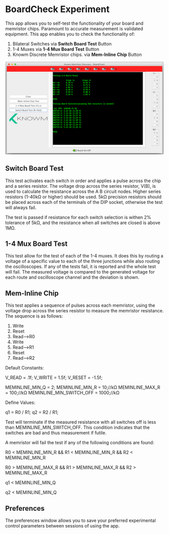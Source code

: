 # BoardCheck Experiment

This app allows you to self-test the functionality of your board and memristor chips. Paramount to accurate measurement is validated equipment. This app enables you to check the functionality of:

1. Bilateral Switches via **Switch Board Test** Button 
2. 1-4 Muxes  via **1-4 Mux Board Test** Button 
3. Knowm Discrete Memristor chips. via **Mem-Inline Chip** Button 

![](BoardCheck.png)

## Switch Board Test

This test activates each switch in order and applies a pulse across the chip and a series resistor. The voltage drop across the series resistor, V(B), is used to calculate the resistance across the A B circuit nodes. Higher series resistors (1-40kΩ or higher) should be used. 5kΩ precision resistors should be placed across each of the terminals of the DIP socket, otherwise the test will always fail.

The test is passed if resistance for each switch selection is withen 2% tolerance of 5kΩ, and the resistance when all switches are closed is above 1MΩ.

## 1-4 Mux Board Test

This test allow for the test of each of the 1-4 muxes. It does this by routing a voltage of a specific value to each of the three junctions while also routing the oscilloscopes. If any of the tests fail, it is reported and the whole test will fail. The measured voltage is compared to the generated voltage for each route and oscilloscope channel and the deviation is shown.

## Mem-Inline Chip

This test applies a sequence of pulses across each memristor, using the voltage drop across the series resistor to measure the memristor resistance. The sequence is as follows:

1. Write
2. Reset 
3. Read-->R0
4. Write
5. Read-->R1
6. Reset
7. Read-->R2

Default Constants:

V_READ = .1f;
V_WRITE = 1.5f;
V_RESET = -1.5f;

MEMINLINE_MIN_Q = 2;
MEMINLINE_MIN_R = 10;//kΩ
MEMINLINE_MAX_R = 100;//kΩ
MEMINLINE_MIN_SWITCH_OFF = 1000;//kΩ

Define Values: 

q1 = R0 / R1;
q2 = R2 / R1;

Test will terminate if the measured resistance with all switches off is less than MEMINLINE_MIN_SWITCH_OFF. This condition indicates that the switches are bad and thus measurement if futile. 

A memristor will fail the test if any of the following conditions are found:

R0 < MEMINLINE_MIN_R && R1 < MEMINLINE_MIN_R && R2 < MEMINLINE_MIN_R
                  
R0 > MEMINLINE_MAX_R && R1 > MEMINLINE_MAX_R && R2 > MEMINLINE_MAX_R        
          
q1 < MEMINLINE_MIN_Q
          
q2 < MEMINLINE_MIN_Q


## Preferences

The preferences window allows you to save your preferred experimental control parameters between sessions of using the app.
